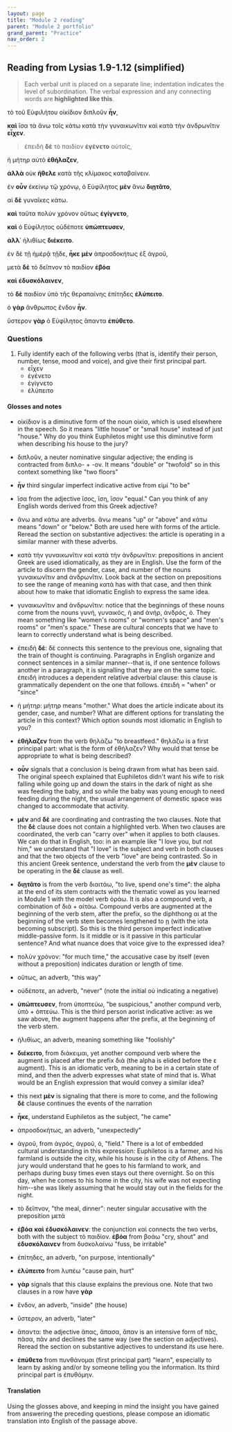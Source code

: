 ```yaml
---
layout: page
title: "Module 2 reading"
parent: "Module 2 portfolio"
grand_parent: "Practice"
nav_order: 2
---
```




## Reading from Lysias 1.9-1.12 (simplified)


> Each verbal unit is placed on a separate line; indentation indicates the level of subordination.
> The verbal expression
> and any connecting words are **highlighted like this**.


τὸ τοῦ Εὐφιλήτου οἰκίδιον διπλοῦν **ἦν**, 

**καὶ** ἴσα τὰ ἄνω τοῖς κάτω κατὰ τὴν γυναικωνῖτιν καὶ κατὰ τὴν ἀνδρωνῖτιν **εἶχεν**. 


> ἐπειδὴ **δὲ** τὸ παιδίον **ἐγένετο** αὐτοῖς, 

ἡ μήτηρ αὐτὸ **ἐθήλαζεν**,

**ἀλλὰ** οὐκ **ἤθελε** κατὰ τῆς κλίμακος καταβαίνειν.

ἐν **οὖν** ἐκείνῳ τῷ χρόνῳ, ὁ Εὐφίλητος **μὲν** ἄνω **διῃτᾶτο**, 

αἱ **δὲ** γυναῖκες κάτω. 


**καὶ** ταῦτα πολὺν χρόνον οὕτως **ἐγίγνετο**, 

**καὶ** ὁ Εὐφίλητος οὐδέποτε **ὑπώπτευσεν**, 

**ἀλλ᾽**  ἠλιθίως **διέκειτο**.  


ἐν δὲ τῇ ἡμέρᾷ τῇδε, **ἧκε** **μὲν** ἀπροσδοκήτως ἐξ ἀγροῦ, 

μετὰ **δὲ** τὸ δεῖπνον τὸ παιδίον **ἐβόα** 

**καὶ** **ἐδυσκόλαινεν**, 


τὸ **δὲ** παιδίον ὑπὸ τῆς θεραπαίνης ἐπίτηδες **ἐλύπειτο**.  
  
ὁ **γὰρ** ἄνθρωπος ἔνδον **ἦν**. 


ὕστερον **γὰρ** ὁ Εὐφίλητος ἅπαντα **ἐπύθετο**.

### Questions

1. Fully identify each of the following verbs (that is, identify their person, number, tense, mood and voice), and give their first principal part.
    - εἶχεν
    - ἐγένετο
    - ἐγίγνετο
    - ἐλύπειτο


#### Glosses and notes

- οἰκίδιον is a diminutive form of the noun οἰκία, which is used elsewhere in the speech. So it means "little house" or "small house" instead of just "house." Why do you think Euphiletos might use this diminutive form when describing his house to the jury?
- διπλοῦν, a neuter nominative singular adjective; the ending is contracted from διπλο- + -ον. It means "double" or "twofold" so in this context something like "two floors"
- **ἦν** third singular imperfect indicative active from εἰμί "to be"

- ἴσα from the adjective ἴσος, ἴση, ἴσον "equal." Can you think of any English words derived from this Greek adjective?
- ἄνω and κάτω are adverbs. ἄνω means "up" or "above" and κάτω means "down" or "below." Both are used here with forms of the article. Reread the section on substantive adjectives: the article is operating in a similar manner with these adverbs.
- κατὰ τὴν γυναικωνῖτιν καὶ κατὰ τὴν ἀνδρωνῖτιν: prepositions in ancient Greek are used idiomatically, as they are in English. Use the form of the article to discern the gender, case, and number of the nouns γυναικωνῖτιν and ἀνδρωνῖτιν. Look back at the section on prepositions to see the range of meaning κατά has with that case, and then think about how to make that idiomatic English to express the same idea.
- γυναικωνῖτιν and ἀνδρωνῖτιν: notice that the beginnings of these nouns come from the nouns γυνή, γυναικός, ἡ and ἀνήρ, ἀνδρός, ὁ. They mean something like "women's rooms" or "women's space" and "men's rooms" or "men's space." These are cultural concepts that we have to learn to correctly understand what is being described. 

- ἐπειδὴ **δὲ**: δέ connects this sentence to the previous one, signaling that the train of thought is continuing. Paragraphs in English organize and connect sentences in a similar manner--that is, if one sentence follows another in a paragraph, it is signalling that they are on the same topic. ἐπειδὴ introduces a dependent relative adverbial clause: this clause is grammatically dependent on the one that follows. ἐπειδὴ = "when" or "since"
- ἡ μήτηρ: μήτηρ means "mother." What does the article indicate about its gender, case, and number? What are different options for translating the article in this context? Which option sounds most idiomatic in English to you?
- **ἐθήλαζεν** from the verb θηλάζω "to breastfeed." θηλάζω is a first principal part: what is the form of ἐθήλαζεν? Why would that tense be appropriate to what is being described?

- **οὖν** signals that a conclusion is being drawn from what has been said. The original speech explained that Euphiletos didn't want his wife to risk falling while going up and down the stairs in the dark of night as she was feeding the baby, and so while the baby was young enough to need feeding during the night, the usual arrangement of domestic space was changed to accommodate that activity.
- **μὲν** and **δὲ** are coordinating and contrasting the two clauses. Note that the **δὲ** clause does not contain a highlighted verb. When two clauses are coordinated, the verb can "carry over" when it applies to both clauses. We can do that in English, too: in an example like "I love you, but not him," we understand that "I love" is the subject and verb in both clauses and that the two objects of the verb "love" are being contrasted. So in this ancient Greek sentence, understand the verb from the **μὲν** clause to be operating in the **δὲ** clause as well.
- **διῃτᾶτο** is from the verb διαιτάω, "to live, spend one's time": the alpha at the end of its stem contracts with the thematic vowel as you learned in Module 1 with the model verb ὁράω. It is also a compound verb, a combination of διά + αἰτάω. Compound verbs are augmented at the beginning of the verb stem, after the prefix, so the diphthong αι at the beginning of the verb stem becomes lengthened to ῃ (with the iota becoming subscript). So this is the third person imperfect indicative middle-passive form. Is it middle or is it passive in this particular sentence? And what nuance does that voice give to the expressed idea?

- πολὺν χρόνον: "for much time," the accusative case by itself (even without a preposition) indicates duration or length of time.
- οὕτως, an adverb, "this way"

- οὐδέποτε, an adverb, "never" (note the initial οὐ indicating a negative)
- **ὑπώπτευσεν**, from ὑποπτεύω, "be suspicious," another compund verb, ὑπό + ὀπτεύω. This is the third person aorist indicative active: as we saw above, the augment happens after the prefix, at the beginning of the verb stem. 
- ἠλιθίως, an adverb, meaning something like "foolishly"
- **διέκειτο**, from διάκειμαι, yet another compound verb where the augment is placed after the prefix διά (the alpha is elided before the ε augment). This is an idiomatic verb, meaning to be in a certain state of mind, and then the adverb expresses what state of mind that is. What would be an English expression that would convey a similar idea? 

- this next **μὲν** is signaling that there is more to come, and the following **δὲ** clause continues the events of the narration
- **ἧκε**, understand Euphiletos as the subject, "he came"
- ἀπροσδοκήτως, an adverb, "unexpectedly"
- ἀγροῦ, from ἀγρός, ἀγροῦ, ὁ, "field." There is a lot of embedded cultural understanding in this expression: Euphiletos is a farmer, and his farmland is outside the city, while his house is in the city of Athens. The jury would understand that he goes to his farmland to work, and perhaps during busy times even stays out there overnight. So on this day, when he comes to his home in the city, his wife was not expecting him--she was likely assuming that he would stay out in the fields for the night.
- τὸ δεῖπνον, "the meal, dinner": neuter singular accusative with the preposition μετά 
- **ἐβόα** **καὶ** **ἐδυσκόλαινεν**: the conjunction καί connects the two verbs, both with the subject τὸ παιδίον. **ἐβόα** from βοάω "cry, shout" and **ἐδυσκόλαινεν** from δυσκολαίνω "fuss, be irritable"
- ἐπίτηδες, an adverb, "on purpose, intentionally"
- **ἐλύπειτο** from λυπέω "cause pain, hurt"

- **γὰρ** signals that this clause explains the previous one. Note that two clauses in a row have **γὰρ**
- ἔνδον, an adverb, "inside" (the house)
- ὕστερον, an adverb, "later"
- ἅπαντα: the adjective ἅπας, ἅπασα, ἅπαν is an intensive form of πᾶς, πᾶσα, πᾶν and declines the same way (see the section on adjectives). Reread the section on substantive adjectives to understand its use here.
- **ἐπύθετο** from πυνθάνομαι (first principal part) "learn", especially to learn by asking and/or by someone telling you the information. Its third principal part is ἐπυθόμην.

#### Translation

Using the glosses above, and keeping in mind the insight you have gained from answering the preceding questions, please compose an idiomatic translation into English of the passage above. 
